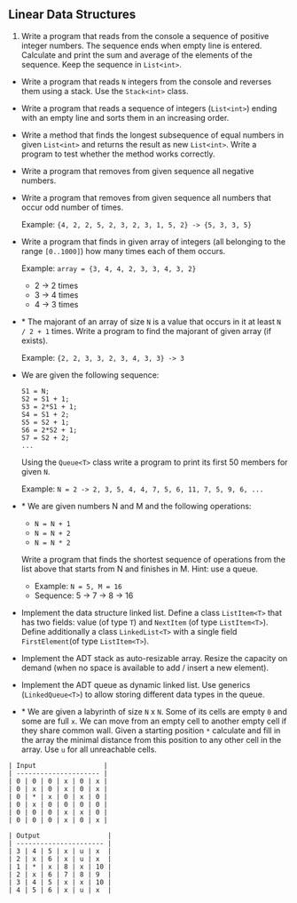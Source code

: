 ## Linear Data Structures

1. Write a program that reads from the console a sequence of positive integer numbers. The sequence ends when empty line is entered. Calculate and print the sum and average of the elements of the sequence. Keep the sequence in `List<int>`.
* Write a program that reads `N` integers from the console and reverses them using a stack. Use the `Stack<int>` class.
* Write a program that reads a sequence of integers (`List<int>`) ending with an empty line and sorts them in an increasing order.
* Write a method that finds the longest subsequence of equal numbers in given `List<int>` and returns the result as new `List<int>`. Write a program to test whether the method works correctly.
* Write a program that removes from given sequence all negative numbers.
* Write a program that removes from given sequence all numbers that occur odd number of times.

  Example: `{4, 2, 2, 5, 2, 3, 2, 3, 1, 5, 2} -> {5, 3, 3, 5}`
* Write a program that finds in given array of integers (all belonging to the range `[0..1000]`) how many times each of them occurs.
    
	Example: `array = {3, 4, 4, 2, 3, 3, 4, 3, 2}`
	* 2 -> 2 times
	* 3 -> 4 times
	* 4 -> 3 times
* \* The majorant of an array of size `N` is a value that occurs in it at least `N / 2 + 1` times. Write a program to find the majorant of given array (if exists).
    
	Example: `{2, 2, 3, 3, 2, 3, 4, 3, 3} -> 3`
* We are given the following sequence:

	```
	S1 = N;
	S2 = S1 + 1;
	S3 = 2*S1 + 1;
	S4 = S1 + 2;
	S5 = S2 + 1;
	S6 = 2*S2 + 1;
	S7 = S2 + 2;
	...
	```

	Using the `Queue<T>` class write a program to print its first 50 members for given `N`.

	Example: `N = 2 -> 2, 3, 5, 4, 4, 7, 5, 6, 11, 7, 5, 9, 6, ...`
* \* We are given numbers N and M and the following operations:
	* `N = N + 1`
	* `N = N + 2`
	* `N = N * 2`
	
	Write a program that finds the shortest sequence of operations from the list above that starts from N and finishes in M. Hint: use a queue.
	* Example: `N = 5, M = 16`
	* Sequence: 5 -> 7 -> 8 -> 16
* Implement the data structure linked list. Define a class `ListItem<T>` that has two fields: value (of type `T`) and `NextItem` (of type `ListItem<T>`). Define additionally a class `LinkedList<T>` with a single field `FirstElement`(of type `ListItem<T>`).
* Implement the ADT stack as auto-resizable array. Resize the capacity on demand (when no space is available to add / insert a new element).
* Implement the ADT queue as dynamic linked list. Use generics (`LinkedQueue<T>`) to allow storing different data types in the queue.
* \* We are given a labyrinth of size `N` x `N`. Some of its cells are empty `0` and some are full `x`. We can move from an empty cell to another empty cell if they share common wall. Given a starting position `*` calculate and fill in the array the minimal distance from this position to any other cell in the array. Use `u` for all unreachable cells. 

```
| Input                 |
| --------------------- |
| 0 | 0 | 0 | x | 0 | x |
| 0 | x | 0 | x | 0 | x |
| 0 | * | x | 0 | x | 0 |
| 0 | x | 0 | 0 | 0 | 0 |
| 0 | 0 | 0 | x | x | 0 |
| 0 | 0 | 0 | x | 0 | x |
```

```
| Output                 |
| ---------------------- |
| 3 | 4 | 5 | x | u | x  |
| 2 | x | 6 | x | u | x  |
| 1 | * | x | 8 | x | 10 |
| 2 | x | 6 | 7 | 8 | 9  |
| 3 | 4 | 5 | x | x | 10 |
| 4 | 5 | 6 | x | u | x  |
```